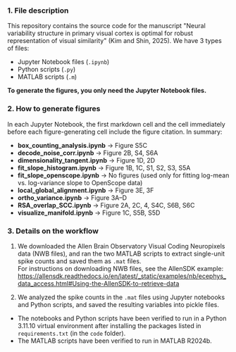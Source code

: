 ### 1. File description

This repository contains the source code for the manuscript "Neural variability structure in primary visual cortex is optimal for robust representation of visual similarity" (Kim and Shin, 2025). We have 3 types of files:

- Jupyter Notebook files (`.ipynb`)  
- Python scripts (`.py`)  
- MATLAB scripts (`.m`)  

**To generate the figures, you only need the Jupyter Notebook files.**

### 2. How to generate figures

In each Jupyter Notebook, the first markdown cell and the cell immediately before each figure-generating cell include the figure citation. In summary:

- **box_counting_analysis.ipynb** → Figure S5C  
- **decode_noise_corr.ipynb** → Figure 2B, S4, S6A  
- **dimensionality_tangent.ipynb** → Figure 1D, 2D  
- **fit_slope_histogram.ipynb** → Figure 1B, 1C, S1, S2, S3, S5A  
- **fit_slope_openscope.ipynb** → No figures (used only for fitting log-mean vs. log-variance slope to OpenScope data)  
- **local_global_alignment.ipynb** → Figure 3E, 3F  
- **ortho_variance.ipynb** → Figure 3A–D  
- **RSA_overlap_SCC.ipynb** → Figure 2A, 2C, 4, S4C, S6B, S6C  
- **visualize_manifold.ipynb** → Figure 1C, S5B, S5D  

### 3. Details on the workflow

1. We downloaded the Allen Brain Observatory Visual Coding Neuropixels data (NWB files), and ran the two MATLAB scripts to extract single-unit spike counts and saved them as `.mat` files.  
   For instructions on downloading NWB files, see the AllenSDK example:  
   https://allensdk.readthedocs.io/en/latest/_static/examples/nb/ecephys_data_access.html#Using-the-AllenSDK-to-retrieve-data

2. We analyzed the spike counts in the `.mat` files using Jupyter notebooks and Python scripts, and saved the resulting variables into pickle files.

- The notebooks and Python scripts have been verified to run in a Python 3.11.10 virtual environment after installing the packages listed in `requirements.txt` (in the `code` folder).  
- The MATLAB scripts have been verified to run in MATLAB R2024b.
